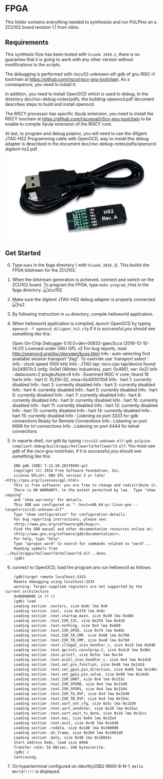 # FPGA

This folder contains everything needed to synthesize and run PULPino on a ZCU102 board revision 1.1 from xilinx.


## Requirements

This synthesis flow has been tested with `Vivado 2018.2`, there is no guarantee
that it is going to work with any other version without modifications to the
scripts.


The debugging is performed with riscv32-unknown-elf-gdb of gnu RISC-V toolchain at https://github.com/riscv/riscv-gnu-toolchain.
As a consequence, you need to install it.

In addition, you need to install OpenOCD which is used to debug, In the directory doc/risc-debug-notes/pdfs, 
the building-openocd.pdf document describes steps to build and install openocd.

The RI5CY processor has specific Xpulp extension. you need to install the RI5CY toochain at https://github.com/riscveval/ri5cy-gnu-toolchain 
to be enable to compile Xpulp extension of the RI5CY core.

At last, to program and debug pulpino, you will need to use the diligent JTAG-HS2 Programming cable with OpenOCD, 
way to install this debug adapter is described in the document  doc/risc-debug-notes/pdfs/openocd-digilent-hs2.pdf.
![probe](../doc/riscv-debug-notes/images/hs2.png)

## Get Started

0. Type `make` in the fpga directory ( with `Vivado 2018.2`).
   This builds the FPGA bitstream for the ZCU102.

1. When the bitstream generation is achieved, connect and switch on the ZCU102 board.
   To program the FPGA, type `make program_FPGA` in the fpga directory.
    ![zcu102](../doc/datasheet/figures/zcu102_connected.jpg)

2. Make sure the digilent JTAG-HS2 debug adapter is properly connected.
    ![hs2](../doc/datasheet/figures/hs2_debug_adapter.jpg)

3. By following instruction in `sw` directory, compile helloworld application.

4. When helloworld application is compiled, launch OpenOCD by typing `openocd -f openocd_diligent_hs2.cfg`
   If it is successful,you should see something like this:

    Open On-Chip Debugger 0.10.0+dev-00832-gaec5cca (2019-12-10-14:21)
    Licensed under GNU GPL v2
    For bug reports, read
	http://openocd.org/doc/doxygen/bugs.html
    Info : auto-selecting first available session transport "jtag". To override use 'transport select <transport>'.
    Info : clock speed 1000 kHz
    Info : JTAG tap: riscv.cpu tap/device found: 0x249511c3 (mfg: 0x0e1 (Wintec Industries), part: 0x4951, ver: 0x2)
    Info : datacount=2 progbufsize=8
    Info : Examined RISC-V core; found 16 harts
    Info :  hart 0: XLEN=32, misa=0x40001104
    Info :  hart 1: currently disabled
    Info :  hart 2: currently disabled
    Info :  hart 3: currently disabled
    Info :  hart 4: currently disabled
    Info :  hart 5: currently disabled
    Info :  hart 6: currently disabled
    Info :  hart 7: currently disabled
    Info :  hart 8: currently disabled
    Info :  hart 9: currently disabled
    Info :  hart 10: currently disabled
    Info :  hart 11: currently disabled
    Info :  hart 12: currently disabled
    Info :  hart 13: currently disabled
    Info :  hart 14: currently disabled
    Info :  hart 15: currently disabled
    Info : Listening on port 3333 for gdb connections
    Ready for Remote Connections
    Info : Listening on port 6666 for tcl connections
    Info : Listening on port 4444 for telnet connections

5. In separte shell, run gdb by typing `riscv32-unknown-elf-gdb pulpino-compliant-debug/build/apps/helloworld/helloworld.elf`.
   You must use gdb of the riscv-gnu-toolchain, if it is successful,you should see something like this:

```
    GNU gdb (GDB) 7.12.50.20170505-git
    Copyright (C) 2016 Free Software Foundation, Inc.
    License GPLv3+: GNU GPL version 3 or later <http://gnu.org/licenses/gpl.html>
    This is free software: you are free to change and redistribute it.
    There is NO WARRANTY, to the extent permitted by law.  Type "show copying"
    and "show warranty" for details.
    This GDB was configured as "--host=x86_64-pc-linux-gnu --target=riscv32-unknown-elf".
    Type "show configuration" for configuration details.
    For bug reporting instructions, please see:
    <http://www.gnu.org/software/gdb/bugs/>.
    Find the GDB manual and other documentation resources online at:
    <http://www.gnu.org/software/gdb/documentation/>.
    For help, type "help".
    Type "apropos word" to search for commands related to "word"...
    Reading symbols from ../build/apps/helloworld/helloworld.elf...done.
    (gdb) 
```

6.  connect to OpenOCD, load the program ans run helloword as follows:

```
    (gdb)target remote localhost:3333
    Remote debugging using localhost:3333
    warning: Target-supplied registers are not supported by the current architecture
    0x00008000 in ?? ()
    (gdb) load
    Loading section .vectors, size 0x8c lma 0x0
    Loading section .text, size 0x378 lma 0x8c
    Loading section .text.startup.main, size 0x30 lma 0x404
    Loading section .text.ISR_I2C, size 0x254 lma 0x434
    Loading section .text.nothing, size 0x4 lma 0x688
    Loading section .text.ISR_GPIO, size 0x74 lma 0x68c
    Loading section .text.ISR_TA_CMP, size 0x68 lma 0x700
    Loading section .text.ISR_TB_CMP, size 0xe0 lma 0x768
    Loading section .text.illegal_insn_handler_c, size 0x24 lma 0x848
    Loading section .text.qprinti.constprop.2, size 0x3c8 lma 0x86c
    Loading section .text.printf, size 0x7ec lma 0xc34
    Loading section .text.ecall_insn_handler_c, size 0x4 lma 0x1420
    Loading section .text.set_pin_function, size 0x48 lma 0x1424
    Loading section .text.set_gpio_pin_direction, size 0x68 lma 0x146c
    Loading section .text.set_gpio_pin_value, size 0x68 lma 0x14d4
    Loading section .text.ISR_UART, size 0x4 lma 0x153c
    Loading section .text.ISR_SPIM0, size 0x4 lma 0x1540
    Loading section .text.ISR_SPIM1, size 0x4 lma 0x1544
    Loading section .text.ISR_TA_OVF, size 0x4 lma 0x1548
    Loading section .text.ISR_TB_OVF, size 0x4 lma 0x154c
    Loading section .text.uart_set_cfg, size 0x5c lma 0x1550
    Loading section .text.uart_sendchar, size 0x20 lma 0x15ac
    Loading section .text.uart_wait_tx_done, size 0x18 lma 0x15cc
    Loading section .text.eoc, size 0x64 lma 0x15e4
    Loading section .text.exit, size 0x10 lma 0x1648
    Loading section .rodata, size 0x1d8 lma 0x100000
    Loading section .eh_frame, size 0x264 lma 0x1001d8
    Loading section .data, size 0x90 lma 0x10043c
    Start address 0x8c, load size 6948
    Transfer rate: 55 KB/sec, 248 bytes/write.
    (gdb) c
    Continuing.
```


7. On hyperterminal configured on /dev/ttyUSB2 9600-8-N-1, `Hello World!!!!!` is displayed.



